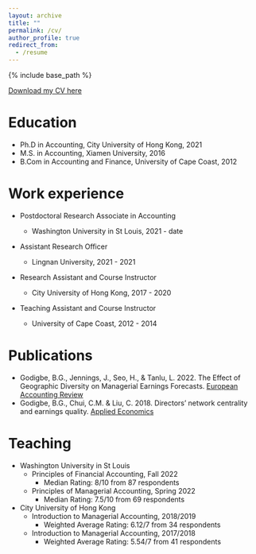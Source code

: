 ```yaml
---
layout: archive
title: ""
permalink: /cv/
author_profile: true
redirect_from:
  - /resume
---
```


{% include base_path %}

[Download my CV here](https://bggodigbe.github.io/files/BrightGG_vitae.pdf)

Education
======
* Ph.D in Accounting, City University of Hong Kong, 2021
* M.S. in Accounting, Xiamen University, 2016
* B.Com in Accounting and Finance, University of Cape Coast, 2012

Work experience
======
* Postdoctoral Research Associate in Accounting
  * Washington University in St Louis, 2021 - date

* Assistant Research Officer
  * Lingnan University, 2021 - 2021

* Research Assistant and Course Instructor
  * City University of Hong Kong, 2017 - 2020
    
* Teaching Assistant and Course Instructor
  * University of Cape Coast, 2012 - 2014
    

Publications
======
 * Godigbe, B.G., Jennings, J., Seo, H., & Tanlu, L. 2022. The Effect of Geographic Diversity on Managerial Earnings Forecasts. [European Accounting Review](https://www.tandfonline.com/doi/full/10.1080/09638180.2022.2139738)
 * Godigbe, B.G., Chui, C.M. & Liu, C. 2018. Directors’ network centrality and earnings quality. [Applied Economics](https://www.tandfonline.com/doi/abs/10.1080/00036846.2018.1486992)
  
  
Teaching
======
 * Washington University in St Louis
   * Principles of Financial Accounting, Fall 2022
     * Median Rating: 8/10 from 87 respondents
   * Principles of Managerial Accounting, Spring 2022
     * Median Rating: 7.5/10 from 69 respondents
 * City University of Hong Kong
   * Introduction to Managerial Accounting, 2018/2019
     * Weighted Average Rating: 6.12/7 from 34 respondents
   * Introduction to Managerial Accounting, 2017/2018
     * Weighted Average Rating: 5.54/7 from 41 respondents     

